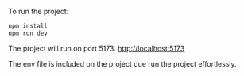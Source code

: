 To run the project:

```bash
npm install
npm run dev
```

The project will run on port 5173.
[http://localhost:5173](http://localhost:5173)

The env file is included on the project due run the project effortlessly.

